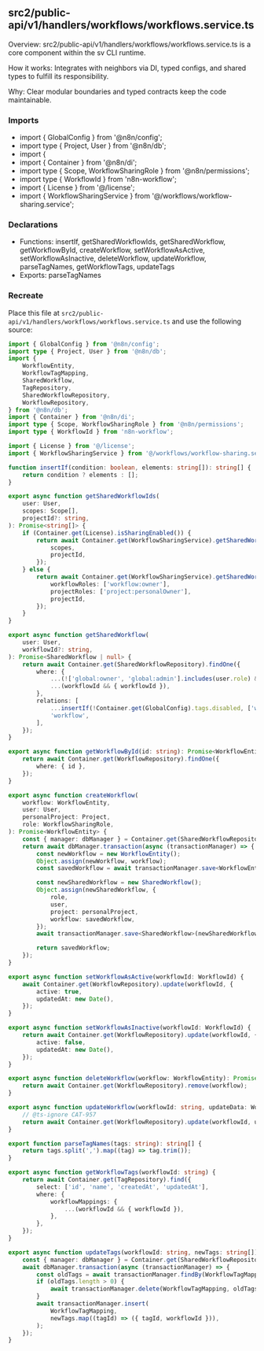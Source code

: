 ## src2/public-api/v1/handlers/workflows/workflows.service.ts

Overview: src2/public-api/v1/handlers/workflows/workflows.service.ts is a core component within the sv CLI runtime.

How it works: Integrates with neighbors via DI, typed configs, and shared types to fulfill its responsibility.

Why: Clear modular boundaries and typed contracts keep the code maintainable.

### Imports

- import { GlobalConfig } from '@n8n/config';
- import type { Project, User } from '@n8n/db';
- import {
- import { Container } from '@n8n/di';
- import type { Scope, WorkflowSharingRole } from '@n8n/permissions';
- import type { WorkflowId } from 'n8n-workflow';
- import { License } from '@/license';
- import { WorkflowSharingService } from '@/workflows/workflow-sharing.service';

### Declarations

- Functions: insertIf, getSharedWorkflowIds, getSharedWorkflow, getWorkflowById, createWorkflow, setWorkflowAsActive, setWorkflowAsInactive, deleteWorkflow, updateWorkflow, parseTagNames, getWorkflowTags, updateTags
- Exports: parseTagNames

### Recreate

Place this file at `src2/public-api/v1/handlers/workflows/workflows.service.ts` and use the following source:

```ts
import { GlobalConfig } from '@n8n/config';
import type { Project, User } from '@n8n/db';
import {
	WorkflowEntity,
	WorkflowTagMapping,
	SharedWorkflow,
	TagRepository,
	SharedWorkflowRepository,
	WorkflowRepository,
} from '@n8n/db';
import { Container } from '@n8n/di';
import type { Scope, WorkflowSharingRole } from '@n8n/permissions';
import type { WorkflowId } from 'n8n-workflow';

import { License } from '@/license';
import { WorkflowSharingService } from '@/workflows/workflow-sharing.service';

function insertIf(condition: boolean, elements: string[]): string[] {
	return condition ? elements : [];
}

export async function getSharedWorkflowIds(
	user: User,
	scopes: Scope[],
	projectId?: string,
): Promise<string[]> {
	if (Container.get(License).isSharingEnabled()) {
		return await Container.get(WorkflowSharingService).getSharedWorkflowIds(user, {
			scopes,
			projectId,
		});
	} else {
		return await Container.get(WorkflowSharingService).getSharedWorkflowIds(user, {
			workflowRoles: ['workflow:owner'],
			projectRoles: ['project:personalOwner'],
			projectId,
		});
	}
}

export async function getSharedWorkflow(
	user: User,
	workflowId?: string,
): Promise<SharedWorkflow | null> {
	return await Container.get(SharedWorkflowRepository).findOne({
		where: {
			...(!['global:owner', 'global:admin'].includes(user.role) && { userId: user.id }),
			...(workflowId && { workflowId }),
		},
		relations: [
			...insertIf(!Container.get(GlobalConfig).tags.disabled, ['workflow.tags']),
			'workflow',
		],
	});
}

export async function getWorkflowById(id: string): Promise<WorkflowEntity | null> {
	return await Container.get(WorkflowRepository).findOne({
		where: { id },
	});
}

export async function createWorkflow(
	workflow: WorkflowEntity,
	user: User,
	personalProject: Project,
	role: WorkflowSharingRole,
): Promise<WorkflowEntity> {
	const { manager: dbManager } = Container.get(SharedWorkflowRepository);
	return await dbManager.transaction(async (transactionManager) => {
		const newWorkflow = new WorkflowEntity();
		Object.assign(newWorkflow, workflow);
		const savedWorkflow = await transactionManager.save<WorkflowEntity>(newWorkflow);

		const newSharedWorkflow = new SharedWorkflow();
		Object.assign(newSharedWorkflow, {
			role,
			user,
			project: personalProject,
			workflow: savedWorkflow,
		});
		await transactionManager.save<SharedWorkflow>(newSharedWorkflow);

		return savedWorkflow;
	});
}

export async function setWorkflowAsActive(workflowId: WorkflowId) {
	await Container.get(WorkflowRepository).update(workflowId, {
		active: true,
		updatedAt: new Date(),
	});
}

export async function setWorkflowAsInactive(workflowId: WorkflowId) {
	return await Container.get(WorkflowRepository).update(workflowId, {
		active: false,
		updatedAt: new Date(),
	});
}

export async function deleteWorkflow(workflow: WorkflowEntity): Promise<WorkflowEntity> {
	return await Container.get(WorkflowRepository).remove(workflow);
}

export async function updateWorkflow(workflowId: string, updateData: WorkflowEntity) {
	// @ts-ignore CAT-957
	return await Container.get(WorkflowRepository).update(workflowId, updateData);
}

export function parseTagNames(tags: string): string[] {
	return tags.split(',').map((tag) => tag.trim());
}

export async function getWorkflowTags(workflowId: string) {
	return await Container.get(TagRepository).find({
		select: ['id', 'name', 'createdAt', 'updatedAt'],
		where: {
			workflowMappings: {
				...(workflowId && { workflowId }),
			},
		},
	});
}

export async function updateTags(workflowId: string, newTags: string[]): Promise<void> {
	const { manager: dbManager } = Container.get(SharedWorkflowRepository);
	await dbManager.transaction(async (transactionManager) => {
		const oldTags = await transactionManager.findBy(WorkflowTagMapping, { workflowId });
		if (oldTags.length > 0) {
			await transactionManager.delete(WorkflowTagMapping, oldTags);
		}
		await transactionManager.insert(
			WorkflowTagMapping,
			newTags.map((tagId) => ({ tagId, workflowId })),
		);
	});
}

```

